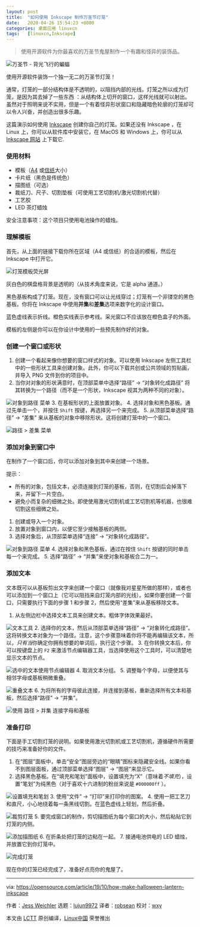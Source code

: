 ```yaml
---
layout: post
title:	"如何使用 Inkscape 制作万圣节灯笼"
date:	2020-04-26 15:54:23 +0800 
categories:	桌面应用 linuxcn 
tags:	[linuxcn,Inkscape]
---
```




> 
> 使用开源软件为你最喜欢的万圣节鬼屋制作一个有趣和怪异的装饰品。
> 
> 
> 


![万圣节 - 背光飞行的蝙蝠](/Asserts/Images//attachment/album/202004/26/155427m768thy2vtz18d2x.jpg "Halloween - backlit bat flying")


使用开源软件装饰一个独一无二的万圣节灯笼！


通常，灯笼的一部分结构体是不透明的，以阻挡内部的光线。灯笼之所以成为灯笼，是因为其去掉了一些东西 ：从结构体上切开的窗口，这样光线就可以射出。虽然对于照明来说不实用，但是一个有着怪异形状窗口和隐藏暗色轮廓的灯笼却可以令人兴奋，并创造出很多乐趣。


这篇演示如何使用 [Inkscape](https://opensource.com/article/18/1/inkscape-absolute-beginners) 创建你自己的灯笼。如果还没有 Inkscape ，在 Linux 上，你可以从软件库中安装它，在 MacOS 和 Windows 上，你可以从[Inkscape 网站](http://inkscape.org) 上下载它.


### 使用材料


* 模板（[A4](https://www.dropbox.com/s/75qzjilg5ak2oj1/papercraft_lantern_A4_template.svg?dl=0) 或[信纸](https://www.dropbox.com/s/8fswdge49jwx91n/papercraft_lantern_letter_template%20.svg?dl=0)大小）
* 卡片纸（黑色是传统色）
* 描图纸（可选）
* 裁纸刀、尺子、切割垫板（可使用工艺切割机/激光切割机代替）
* 工艺胶
* LED 茶灯蜡烛


安全注意事项：这个项目只使用电池操作的蜡烛。


### 理解模板


首先，从上面的链接下载你所在区域（A4 或信纸）的合适的模板，然后在 Inkscape 中打开它。


![灯笼模板荧光屏](/Asserts/Images//attachment/album/202004/26/155512omgg0jceggnjdg7m.png "Lantern template screen")


灰白色的棋盘格背景是透明的（从技术角度来说，它是 alpha 通道。）


黑色基板构成了灯笼。现在，没有窗口可以让光线穿过；灯笼有一个非镂空的黑色基板。你将在 Inkscape 中使用**并集**和**差集**选项来数字化的设计窗口。


蓝色虚线表示折线。橙色实线表示参考线。采光窗口不应该放在橙色盒子的外面。


模板的左侧是你可以在你设计中使用的一些预先制作好的对象。


### 创建一个窗口或形状


1. 创建一个看起来像你想要的窗口样式的对象。可以使用 Inkscape 左侧工具栏中的一些形状工具来创建对象。此外，你可以下载共创或公共领域的剪贴画，并导入 PNG 文件到你的项目中。
2. 当你对对象的形状满意时，在顶部菜单中选择“路径” -> “对象转化成路径” 将其转换为一个路径（而不是一个形状，Inkscape 视其为两种不同的对象）。


![对象到路径 菜单](/Asserts/Images//attachment/album/202004/26/155531e77qloopqlfsz0v7.png "Object to path menu")
3. 在基板形状的上面放置对象。
4. 选择对象和黑色基板。通过先单击一个，并按住 `Shift` 按键，再选择另一个来完成。
5. 从顶部菜单选择“路径” -> “差集” 来从基板的对象中移除形状。这将创建灯笼中的一个窗口。


![路径 > 差集 菜单](/Asserts/Images//attachment/album/202004/26/155550jp6dot6rw4ruocst.png "Object > Difference menu")


### 添加对象到窗口中


在制作了一个窗口后，你可以添加对象到其中来创建一个场景。


提示：


* 所有的对象，包括文本，必须连接到灯笼的基板，否则，在切割后会掉落下来，并留下一片空白。
* 避免小而复杂的细微之处。即使使用激光切割机或工艺切割机等机器，也很难切割这些细微之处。


1. 创建或导入一个对象。
2. 放置对象到窗口内，以便它至少接触基板的两侧。
3. 选择对象后，从顶部菜单选择“连接” -> “对象转化成路径”。


![对象到路径 菜单](/Asserts/Images//attachment/album/202004/26/155606o8b5b77wf474wkfe.png "Object to path menu")
4. 选择对象和黑色基板，通过在按住 `Shift` 按键的同时单击每一个来完成。
5. 选择“路径” -> “并集”来使对象和基板合二为一。


### 添加文本


文本既可以从基板剪出文字来创建一个窗口（就像我对星星所做的那样），或者也可以添加到一个窗口上（它可以阻挡来自灯笼内部的光线）。如果你要创建一个窗口，只需要执行下面的步骤 1 和步骤 2，然后使用“差集”来从基板移除文本。


1. 从左侧边栏中选择文本工具来创建文本。粗体字体效果最好。


![文本工具](/Asserts/Images//attachment/album/202004/26/155626sgax1c0ncenjggje.png "Text tool")
2. 选择你的文本，然后从顶部菜单选择“路径” -> “对象转化成路径”。这将转换文本对象为一个路径。注意，这个步骤意味着你将不能再编辑该文本，所以，*只有当*你确定你拥有想要的单词后，执行这个步骤。
3. 在你转换文本后，你可以按键盘上的 `F2` 来激活节点编辑器工具，当选择使用这个工具时，可以清楚地显示文本的节点。


![选中的文本使用节点编辑器](/Asserts/Images//attachment/album/202004/26/155630h6npt8knqn8u4oln.png "Text selected with Node editor")
4. 取消文本分组。
5. 调整每个字母，以便使其与相邻字母或基板稍微重叠。


![重叠文本](/Asserts/Images//attachment/album/202004/26/155640l66y3orgr693eqr8.png "Overlapping the text")
6. 为将所有的字母彼此连接，并连接到基板，重新选择所有文本和基板，然后选择“路径” -> “并集”。


![使用 路径 > 并集 连接字母和基板](/Asserts/Images//attachment/album/202004/26/155653v8ohz009xn8ht7io.png "Connecting letters and base with Path > Union")


### 准备打印


下面是手工切割灯笼的说明。如果使用激光切割机或工艺切割机，遵循硬件所需要的技巧来准备好你的文件。


1. 在“图层”面板中，单击“安全”图层旁边的“眼睛”图标来隐藏安全线。如果你看不到图层面板，通过顶部菜单选择“图层” -> “图层”来显示它。
2. 选择黑色基板。在“填充和笔划”面板中，设置填充为“X”（意味着*不填充*），设置“笔划”为纯黑色（对于喜欢十六进制的粉丝来说是 `#000000ff` ）。


![设置填充和笔划](/Asserts/Images//attachment/album/202004/26/155707lqbqugtcbxqzcugl.png "Setting fill and stroke")
3. 使用“文件” -> “打印”来打印你的图案。
4. 使用一把工艺刀和直尺，小心地绕着每一条黑线切割。在蓝色虚线上轻划，然后折叠。


![裁剪灯笼](/Asserts/Images//attachment/album/202004/26/155713wqgzqv2ml0vmwgvw.jpg "Cutting out the lantern")
5. 要完成窗口的制作，剪切描图纸为每个窗口的大小，然后粘贴它到灯笼的内侧。


![添加描图纸](/Asserts/Images//attachment/album/202004/26/155724g378373uvcpi07br.jpg "Adding tracing paper")
6. 在折条处把灯笼的边粘在一起。
7. 接通电池供电的 LED 蜡烛，并放置它到你灯笼中。


![完成灯笼](/Asserts/Images//attachment/album/202004/26/155734kfjzkj73ukvfjgov.jpg "Completed lantern")


现在你的灯笼已经完成了，准备好点亮你的鬼屋了。




---


via: <https://opensource.com/article/19/10/how-make-halloween-lantern-inkscape>


作者：[Jess Weichler](https://opensource.com/users/cyanide-cupcake) 选题：[lujun9972](https://github.com/lujun9972) 译者：[robsean](https://github.com/robsean) 校对：[wxy](https://github.com/wxy)


本文由 [LCTT](https://github.com/LCTT/TranslateProject) 原创编译，[Linux中国](https://linux.cn/) 荣誉推出

